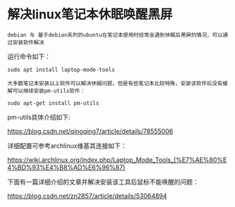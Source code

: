 # 解决linux笔记本休眠唤醒黑屏


```note
debian 与 基于debian系列的ubuntu在笔记本使用时经常会遇到休眠后黑屏的情况，可以通过安装软件解决
```

运行命令如下：

`sudo apt install laptop-mode-tools `

```
大多数笔记本安装以上软件可以解决休眠问题，但是有些笔记本比较特殊，安装该软件后没有缓解可以继续安装pm-utils软件：
```

`sudo apt-get install pm-utils`



pm-utils具体介绍如下:

https://blog.csdn.net/qingqing7/article/details/78555006

详细配置可参考archlinux维基其连接如下：

https://wiki.archlinux.org/index.php/Laptop_Mode_Tools_(%E7%AE%80%E4%BD%93%E4%B8%AD%E6%96%87)

下面有一篇详细介绍的文章并解决安装该工具后鼠标不能唤醒的问题：

https://blog.csdn.net/zn2857/article/details/53064894
